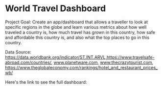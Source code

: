 # World Travel Dashboard
Project Goal: Create an app/dashboard that allows a traveller to look at specific regions in the globe and learn various metrics about how well traveled a country is, how much travel has grown in this country, how safe and affordable this country is, and also what the top places to go in this country.

Data Source: https://data.worldbank.org/indicator/ST.INT.ARVL,https://www.travelsafe-abroad.com/countries/, www.planetware.com, www.thecrazytourist.com, https://www.theglobaleconomy.com/rankings/hotel_and_restaurant_prices_wb/

Here's the link to see the full dashboard:

